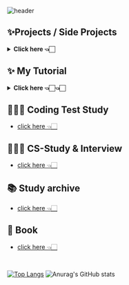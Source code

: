 ![header](https://capsule-render.vercel.app/api?type=transparent&color=auto&height=100&section=header&text=Soobin%20Jung&fontSize=60)

<!-- ![Anurag's GitHub stats](https://github-readme-stats.vercel.app/api?username=SoobinJung1013&show_icons=true&theme=radical) -->
<!-- [![Top Langs](https://github-readme-stats.vercel.app/api/top-langs/?username=SoobinJung1013&layout=compact&theme=radical)](https://github.com/anuraghazra/github-readme-stats) -->


<!-- 냉정하고 정중하게 생각하고 행동하자 -->

<!--
**SoobinJung1013/SoobinJung1013** is a ✨ _special_ ✨ repository because its `README.md` (this file) appears on your GitHub profile.

Here are some ideas to get you started:

- 🔭 I’m currently working on ...
- 🌱 I’m currently learning ...
- 👯 I’m looking to collaborate on ...
- 🤔 I’m looking for help with ...
- 💬 Ask me about ...
- 📫 How to reach me: ...
- 😄 Pronouns: ...
- ⚡ Fun fact: ...
-->

<!--

![C](https://img.shields.io/badge/c-%2300599C.svg?style=for-the-badge&logo=c&logoColor=white)
![Java](https://img.shields.io/badge/java-%23ED8B00.svg?style=for-the-badge&logo=java&logoColor=white)
![JavaScript](https://img.shields.io/badge/javascript-%23323330.svg?style=for-the-badge&logo=javascript&logoColor=%23F7DF1E)
![HTML5](https://img.shields.io/badge/html5-%23E34F26.svg?style=for-the-badge&logo=html5&logoColor=white)
![Kotlin](https://img.shields.io/badge/kotlin-%230095D5.svg?style=for-the-badge&logo=kotlin&logoColor=white)
![Markdown](https://img.shields.io/badge/markdown-%23000000.svg?style=for-the-badge&logo=markdown&logoColor=white)
![Python](https://img.shields.io/badge/python-3670A0?style=for-the-badge&logo=python&logoColor=ffdd54)
![R](https://img.shields.io/badge/r-%23276DC3.svg?style=for-the-badge&logo=r&logoColor=white)

<br/><br/>

![Bootstrap](https://img.shields.io/badge/bootstrap-%23563D7C.svg?style=for-the-badge&logo=bootstrap&logoColor=white)
![Express.js](https://img.shields.io/badge/express.js-%23404d59.svg?style=for-the-badge&logo=express&logoColor=%2361DAFB)
![Insomnia](https://img.shields.io/badge/Insomnia-black?style=for-the-badge&logo=insomnia&logoColor=5849BE)
![JWT](https://img.shields.io/badge/JWT-black?style=for-the-badge&logo=JSON%20web%20tokens)
![Material UI](https://img.shields.io/badge/materialui-%230081CB.svg?style=for-the-badge&logo=material-ui&logoColor=white)
![NPM](https://img.shields.io/badge/NPM-%23000000.svg?style=for-the-badge&logo=npm&logoColor=white)
![NodeJS](https://img.shields.io/badge/node.js-6DA55F?style=for-the-badge&logo=node.js&logoColor=white)
![React](https://img.shields.io/badge/react-%2320232a.svg?style=for-the-badge&logo=react&logoColor=%2361DAFB)
![SASS](https://img.shields.io/badge/SASS-hotpink.svg?style=for-the-badge&logo=SASS&logoColor=white)
![Spring](https://img.shields.io/badge/spring-%236DB33F.svg?style=for-the-badge&logo=spring&logoColor=white)
![Thymeleaf](https://img.shields.io/badge/Thymeleaf-%23005C0F.svg?style=for-the-badge&logo=Thymeleaf&logoColor=white)
![Yarn](https://img.shields.io/badge/yarn-%232C8EBB.svg?style=for-the-badge&logo=yarn&logoColor=white)

<br/><br/>

![Eclipse](https://img.shields.io/badge/Eclipse-FE7A16.svg?style=for-the-badge&logo=Eclipse&logoColor=white)
![IntelliJ IDEA](https://img.shields.io/badge/IntelliJIDEA-000000.svg?style=for-the-badge&logo=intellij-idea&logoColor=white)
![Jupyter Notebook](https://img.shields.io/badge/jupyter-%23FA0F00.svg?style=for-the-badge&logo=jupyter&logoColor=white)
![Vim](https://img.shields.io/badge/VIM-%2311AB00.svg?style=for-the-badge&logo=vim&logoColor=white)
![Sublime Text](https://img.shields.io/badge/sublime_text-%23575757.svg?style=for-the-badge&logo=sublime-text&logoColor=important)
![Visual Studio](https://img.shields.io/badge/Visual%20Studio-5C2D91.svg?style=for-the-badge&logo=visual-studio&logoColor=white)

<br/><br/>

![Git](https://img.shields.io/badge/git-%23F05033.svg?style=for-the-badge&logo=git&logoColor=white)
![GitLab](https://img.shields.io/badge/gitlab-%23181717.svg?style=for-the-badge&logo=gitlab&logoColor=white)
![GitHub](https://img.shields.io/badge/github-%23121011.svg?style=for-the-badge&logo=github&logoColor=white)

<br/><br/>

![Gmail](https://img.shields.io/badge/Gmail-D14836?style=for-the-badge&logo=gmail&logoColor=white)
![Instagram](https://img.shields.io/badge/<handle>-%23E4405F.svg?style=for-the-badge&logo=Instagram&logoColor=white)
![LinkedIn](https://img.shields.io/badge/linkedin-%230077B5.svg?style=for-the-badge&logo=linkedin&logoColor=white)
![Medium](https://img.shields.io/badge/Medium-%23000000.svg?style=for-the-badge&logo=Medium&logoColor=white)
![Slack](https://img.shields.io/badge/Slack-4A154B?style=for-the-badge&logo=slack&logoColor=white)

-->

<!-- ## 👩🏻‍💼 이력서 -->

<!-- - [click here 👈🏻]() -->

## ✨Projects / Side Projects

  <details markdown="1">
  <summary><strong> Click here 👈🏻 </strong></summary>

| num |      주제       |                               링크                               |
| :-: | :-------------: | :--------------------------------------------------------------: |
|  1  |    Blooming     | [go](https://github.com/SiliconValleyInternship-Lambda/Blooming) |
|  2  | BigDataPipeline |                                [yet-GCP, ci/cd, k8s, docker, etl](https://github.com/SoobinJung1013/BigDataPipeline)                                |
|  3  |       MES       |                                [yet-react](https://github.com/SoobinJung1013/MES)                                |
|  4  |        나에게 맞는 전시회 찾기        |             [nest](https://github.com/AkchakPeople/MuseumAkchak)                      |
|  5  |       이정은 정수빈 SP        |             [spring](https://github.com/BlueberrySJ/DrawOnTheMap)                     |

  </details>
  
## ✨ My Tutorial

  <details markdown="1">
  <summary><strong> Click here 👈🏻👈🏻 </strong></summary>

| num |        주제        |                              요약/설명                              |                                Link                                 |
| :-: | :----------------: | :-----------------------------------------------------------------: | :-----------------------------------------------------------------: |
|🍈 1  |       React + springboot + AWS      |                          SPA, REST API 기반 웹 애플리케이션 개발 : todo            |       [go](https://github.com/SoobinJung1013/springboot_react_aws)        |
| 🍈 2  |     Java Basic    |                     Java 기초 Baseball Game                     |  [go](https://github.com/SoobinJung1013/BaseballGame)    |
|  🍈3  |    Django    |                    Django document 설문조사 앱              |            [go](https://github.com/SoobinJung1013/django_doc)                  |
|  🍈 4  |      springboot + aws      |   intellij, JPA, Junit test, gradle, social login, AWS infra 무중단 배포 (인통설 과제)          | [go](https://github.com/SoobinJung1013/springboot_aws_tutorial)  |
|  🍈 5 | Nest REAST API tutorial |      nest js REAST API tutorial      | [go](https://github.com/SoobinJung1013/nestjs_api) |
|  6  |  Express(nodejs)   |         API server             | [go](https://github.com/SoobinJung1013/nodejs_express_tutorial)|
|  7  |       Docker       |             도커세팅           | go  |
|  8  |       Kubernetes       |            k8s minikube Basic 튜토리얼              | go  |
|  9  |     Circle CI      |                        ci/cd baisc tutorial                         |       go          |
|  10  |        GCP         | GCP 주요 기능들 사용 Tutorial (간단한 실시간 데이터 처리 프로젝트 ) |                                 go                                  |
|  11  |     Big Query      |                      Big Query 개념 튜토리얼                   |            go                  |
|  12  | Java TDD Practice |  Junit |        [yet](https://github.com/SoobinJung1013/JavaTDDPractice)         |
| 🍈 13  | Login | login 기능 프레임워크별 코드 조각  |        [냐냐](https://github.com/SoobinJung1013/login_snippet)         |

  </details>
  

## 👩🏻‍💻 Coding Test Study

- [click here 👈🏻](https://github.com/SoobinJung1013/coding_test_study)

## 👩🏻‍💻 CS-Study & Interview

- [click here 👈🏻](https://github.com/SoobinJung1013/cs-study)

## 📚 Study archive

- [click here 👈🏻](https://github.com/SoobinJung1013/study_archive)


## 📖 Book

- [click here 👈🏻](https://github.com/SoobinJung1013/book)
<br/>

[![Top Langs](https://github-readme-stats.vercel.app/api/top-langs/?username=SoobinJung1013&layout=compact&theme=dark)](https://github.com/anuraghazra/github-readme-stats) <t/>
![Anurag's GitHub stats](https://github-readme-stats.vercel.app/api?username=SoobinJung1013&show_icons=true&theme=dark&hide_title=true&hide=issues)
